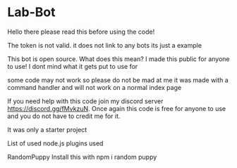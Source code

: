 # Lab-Bot
Hello there please read this before using the code!

The token is not valid. it does not link to any bots its just a example

This bot is open source. What does this mean?
I made this public for anyone to use!
I dont mind what it gets put to use for

some code may not work so please do not be mad at me
it was made with a command handler and will not work on a normal index page

If you need help with this code join my discord server https://discord.gg/fMvkzuN.
Once again this code is free for anyone to use and you do not have to credit me for it.

It was only a starter project

List of used node.js plugins used

RandomPuppy
Install this with npm i random puppy
